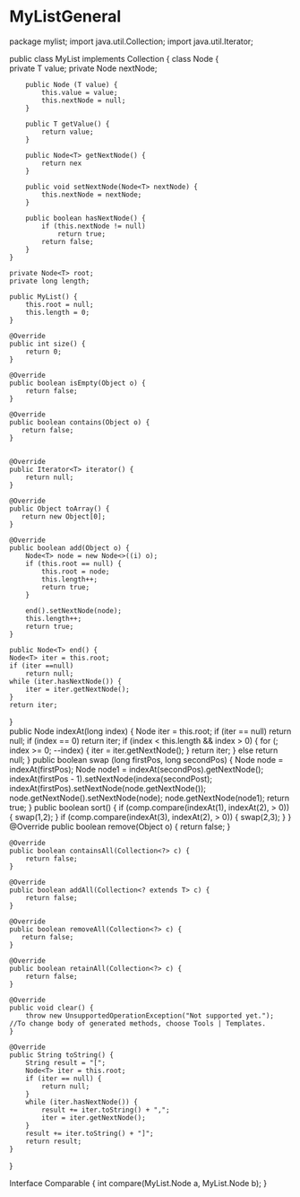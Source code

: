 # MyListGeneral
package mylist;
import java.util.Collection;
import java.util.Iterator;

public class MyList<T> implements Collection {
  class Node<T> {    
        private T value;
        private Node<T> nextNode;
        
        public Node (T value) {
            this.value = value;
            this.nextNode = null;
        }
        
        public T getValue() {
            return value;
        }
        
        public Node<T> getNextNode() {
            return nex
        }
        
        public void setNextNode(Node<T> nextNode) {
            this.nextNode = nextNode;
        }
       
        public boolean hasNextNode() {
            if (this.nextNode != null)
                return true;
            return false;
        }
    }
    
    private Node<T> root;
    private long length;
    
    public MyList() {
        this.root = null;
        this.length = 0;
    }
    
    @Override
    public int size() {
        return 0;
    }

    @Override
    public boolean isEmpty(Object o) {
        return false;
    }
    
    @Override
    public boolean contains(Object o) {
       return false;
    }


    @Override
    public Iterator<T> iterator() {
        return null;
    }

    @Override
    public Object toArray() {
       return new Object[0];  
    }

    @Override
    public boolean add(Object o) {
        Node<T> node = new Node<>((i) o);
        if (this.root == null) {
            this.root = node;
            this.length++;
            return true;
        }
        
        end().setNextNode(node);
        this.length++;
        return true;
    }
    
    public Node<T> end() {
    Node<T> iter = this.root;
    if (iter ==null)
        return null;
    while (iter.hasNextNode()) {
        iter = iter.getNextNode();
    }
    return iter;
   
}  
    public Node<T> indexAt(long index) {
        Node<T> iter = this.root;
        if (iter == null)
            return null;
        if (index == 0)
            return iter;
        if (index < this.length && index > 0) {
            for (; index >= 0; --index) {
                iter = iter.getNextNode();
            }
            return iter;
        }
        else
            return null;
        }
  public boolean swap (long firstPos, long secondPos) {
        Node<T> node = indexAt(firstPos);
        Node<T> node1 = indexAt(secondPos).getNextNode();
        indexAt(firstPos - 1).setNextNode(indexa(secondPost);
        indexAt(firstPos).setNextNode(node.getNextNode());
        node.getNextNode().setNextNode(node);
        node.getNextNode(node1);
        return true;
    }
 public boolean sort() {
     if (comp.compare(indexAt(1), indexAt(2), > 0)) {
         swap(1,2);
     }
     if (comp.compare(indexAt(3), indexAt(2), > 0)) {
         swap(2,3);
     }
}
    @Override
     public boolean remove(Object o) {
        return false;
    }

    @Override
    public boolean containsAll(Collection<?> c) {
        return false;
    }
    
    @Override
    public boolean addAll(Collection<? extends T> c) {
        return false;
    }

    @Override
    public boolean removeAll(Collection<?> c) {
       return false;
    }

    @Override
    public boolean retainAll(Collection<?> c) {
        return false;
    }

    @Override
    public void clear() {
        throw new UnsupportedOperationException("Not supported yet."); //To change body of generated methods, choose Tools | Templates.
    }
    
    @Override
    public String toString() {
        String result = "[";
        Node<T> iter = this.root;
        if (iter == null) {
            return null;
        }
        while (iter.hasNextNode()) {
            result += iter.toString() + ",";
            iter = iter.getNextNode();
        }
        result += iter.toString() + "]";
        return result;
    }
    
}
  
        
Interface Comparable {
    int compare(MyList.Node a, MyList.Node b);
}
    
